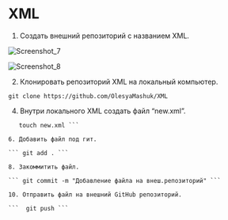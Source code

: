 # XML

1. Создать внешний репозиторий c названием XML.

![Screenshot_7](https://user-images.githubusercontent.com/91422609/169956272-ac680b8e-b61a-42bd-8507-a9a10888dea3.png)

![Screenshot_8](https://user-images.githubusercontent.com/91422609/169956291-54d0c328-42db-48b1-b449-76e344aee97f.png)

 2. Клонировать репозиторий XML на локальный компьютер.
 
 ``` git clone https://github.com/OlesyaMashuk/XML ```
 
 4. Внутри локального XML создать файл “new.xml”.
  
 ``` cd XML
    touch new.xml ```

 6. Добавить файл под гит.
 
 ``` git add . ```
 
 8. Закоммитить файл.
 
 ``` git commit -m "Добавление файла на внеш.репозиторий" ```
 
 10. Отправить файл на внешний GitHub репозиторий.
 
 ```  git push ```
